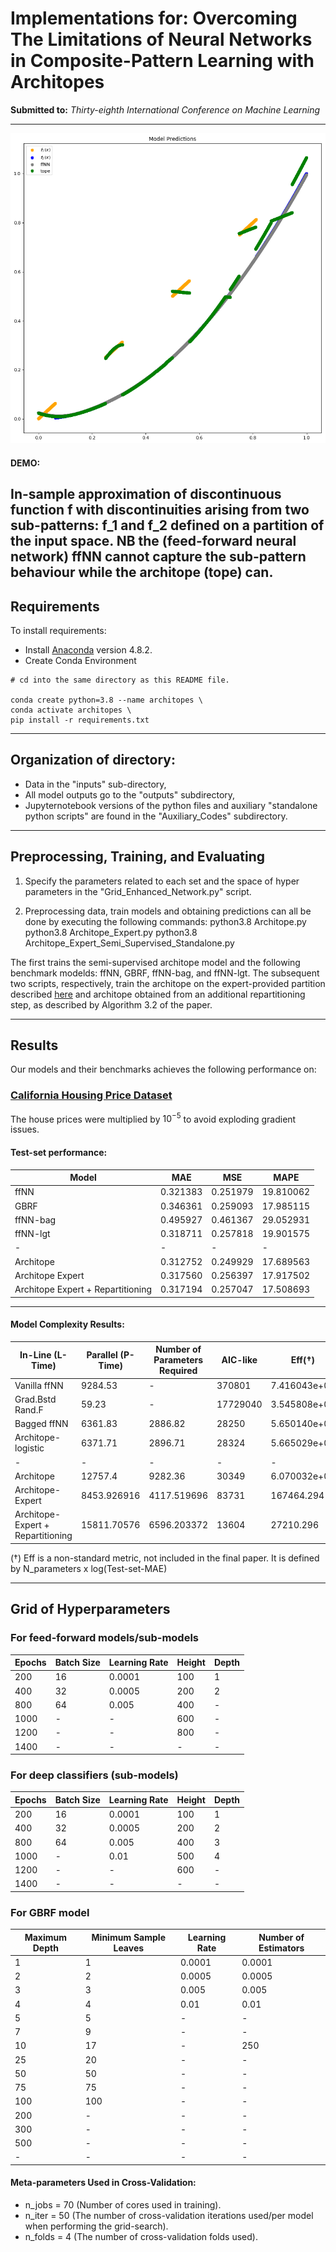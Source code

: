 # Implementations for: Overcoming The Limitations of Neural Networks in Composite-Pattern Learning with Architopes
**Submitted to:** *Thirty-eighth International Conference on Machine Learning*

---
![alt text](https://raw.githubusercontent.com/AnastasisKratsios/Architopes_Semisupervised/main/DEMO.png)

#### DEMO: 

In-sample approximation of discontinuous function f with discontinuities arising from two sub-patterns: f_1 and f_2 defined on a partition of the input space.  NB the (feed-forward neural network) ffNN cannot capture the sub-pattern behaviour while the architope (tope) can.
---

## Requirements

To install requirements:
*  Install [Anaconda](https://www.anaconda.com/products/individual)  version 4.8.2.
* Create Conda Environment
``` pyhton
# cd into the same directory as this README file.

conda create python=3.8 --name architopes \
conda activate architopes \
pip install -r requirements.txt
```
---

## Organization of directory:
 - Data in the "inputs" sub-directory,
 - All model outputs go to the "outputs" subdirectory,
 - Jupyternotebook versions of the python files and auxiliary "standalone python scripts" are found in the "Auxiliary_Codes" subdirectory.  

---

## Preprocessing, Training, and Evaluating
1. Specify the parameters related to each set and the space of hyper parameters in the "Grid_Enhanced_Network.py" script.   

2. Preprocessing data, train models and obtaining predictions can all be done by executing the following commands:
python3.8 Architope.py
python3.8 Architope_Expert.py
python3.8 Architope_Expert_Semi_Supervised_Standalone.py

The first trains the semi-supervised architope model and the following benchmark modelds: ffNN, GBRF, ffNN-bag, and ffNN-lgt.  The subsequent two scripts, respectively, train the architope on the expert-provided partition described [here](https://github.com/ageron/handson-ml/tree/master/datasets/housing) and architope obtained from an additional repartitioning step, as described by Algorithm 3.2 of the paper.  

---

## Results

Our models and their benchmarks achieves the following performance on:

### [California Housing Price Dataset](https://github.com/ageron/handson-ml/tree/master/datasets/housing)

The house prices were multiplied by $10^{-5}$ to avoid exploding gradient issues.

#### Test-set performance:

|Model |  MAE |       MSE |       MAPE |
|-|-|-|-|
| ffNN     |  0.321383 |  0.251979 |  19.810062 |
| GBRF     |  0.346361 |  0.259093 |  17.985115 |
| ffNN-bag |  0.495927 |  0.461367 |  29.052931 |
| ffNN-lgt |  0.318711 |  0.257818 |  19.901575 |
| - | -| -| -| -|
| Architope     |  0.312752 |  0.249929 |  17.689563 |
| Architope Expert | 0.317560 | 0.256397 | 17.917502 |
| Architope Expert + Repartitioning | 0.317194 | 0.257047 | 17.508693 |


---
#### Model Complexity Results:

| In-Line (L-Time) | Parallel (P-Time) |    Number of Parameters Required |      AIC-like |    Eff(†) |
| - | -| -| -| -|
| Vanilla ffNN       |          9284.53 |                 - |    370801 |  7.416043e+05 |  4.121 |
| Grad.Bstd Rand.F   |            59.23 |                 - |  17729040 |  3.545808e+07 |  5.781 |
| Bagged ffNN        |          6361.83 |           2886.82 |     28250 |  5.650140e+04 |  5.083 |
| Architope-logistic |          6371.71 |           2896.71 |     28324 |  5.665029e+04 |  3.267 |
| - | -| -| -| -|
| Architope          |          12757.4 |           9282.36 |     30349 |  6.070032e+04 |  3.228 |
| Architope-Expert | 8453.926916 |  4117.519696 |          83731 |  167464.294 |  3.6 |
| Architope-Expert + Repartitioning |  15811.70576 |  6596.203372 |          13604 |  27210.296 |  3.019 |

(†) Eff is a non-standard metric, not included in the final paper.  It is defined by N_parameters x log(Test-set-MAE)


---
## Grid of Hyperparameters

### For feed-forward models/sub-models
|Epochs | Batch Size |  Learning Rate | Height | Depth |
| - | - | - | - | - |
| 200 |	16 | 0.0001 |    100 | 1|
| 400 |	32 | 0.0005 |    200  | 2
| 800 |	64 | 0.005 |     400  | -|
| 1000 |	- | - |    600 | -|
| 1200 |	- | - |    800 | -|
| 1400 | - | - | - | - |
		
### For deep classifiers (sub-models)
| Epochs | Batch Size | Learning Rate | Height | Depth |
| - | - | - | - | - |
| 200 |	16 | 0.0001 |    100 | 1|
| 400 |	32 | 0.0005 |    200  | 2|
| 800 |	64 | 0.005 |     400  | 3|
| 1000 |	- | 0.01 |    500 | 4|
| 1200 |	- | - |    600 | -|
| 1400 | - | - | - | -|

### For GBRF model
|Maximum Depth | Minimum Sample Leaves | Learning Rate | Number of Estimators |
| - | -| -| -|
|	1 |	1 | 0.0001 |    0.0001 | 5|
|	2 |	2 | 0.0005 |    0.0005 | 10 |
|	3 |	3 | 0.005 |     0.005 | 25 |
|	4 |	4 | 0.01 |    0.01 | 50|
|	5 |	5 | - |  - | 100 |
|	7 | 9 | - | - | 200 |
|	10 | 17 |  - | 250 |
|	25 | 20 |  - | - |
|	50 | 50 | - | - |
|	75 | 75 | - | - |
|	100 | 100 | - | - |
|		200 | - | - | - |
|	300 | - | - | - |
|	500 | - | - | - |
| - | -|-|-|
 
#### Meta-parameters Used in Cross-Validation:
- n_jobs = 70 (Number of cores used in training).
- n_iter = 50 (The number of cross-validation iterations used/per model when performing the grid-search).
- n_folds = 4 (The number of cross-validation folds used). 
